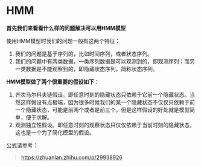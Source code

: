 # HMM

**首先我们来看看什么样的问题解决可以用HMM模型**

使用HMM模型时我们的问题一般有这两个特征：

1. 我们的问题是基于序列的，比如时间序列，或者状态序列。
2. 我们的问题中有两类数据，一类序列数据是可以观测到的，即观测序列；而另一类数据是不能观察到的，即隐藏状态序列，简称状态序列。

**HMM模型做了两个很重要的假设如下：**
1. 齐次马尔科夫链假设。即任意时刻的隐藏状态只依赖于它前一个隐藏状态。当然这样假设有点极端，因为很多时候我们的某一个隐藏状态不仅仅只依赖于前一个隐藏状态，可能是前两个或者是前三个。但是这样假设的好处就是模型简单，便于求解。
2. 观测独立性假设。即任意时刻的观察状态只仅仅依赖于当前时刻的隐藏状态，这也是一个为了简化模型的假设。

公式请参考：
> https://zhuanlan.zhihu.com/p/29938926
